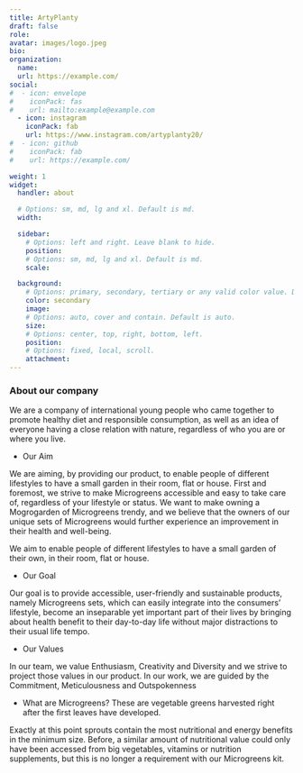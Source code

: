 ```yaml
---
title: ArtyPlanty
draft: false
role:
avatar: images/logo.jpeg
bio:
organization:
  name:
  url: https://example.com/
social:
#  - icon: envelope
#    iconPack: fas
#    url: mailto:example@example.com
  - icon: instagram
    iconPack: fab
    url: https://www.instagram.com/artyplanty20/
#  - icon: github
#    iconPack: fab
#    url: https://example.com/

weight: 1
widget:
  handler: about

  # Options: sm, md, lg and xl. Default is md.
  width:

  sidebar:
    # Options: left and right. Leave blank to hide.
    position:
    # Options: sm, md, lg and xl. Default is md.
    scale:

  background:
    # Options: primary, secondary, tertiary or any valid color value. Default is primary.
    color: secondary
    image:
    # Options: auto, cover and contain. Default is auto.
    size:
    # Options: center, top, right, bottom, left.
    position:
    # Options: fixed, local, scroll.
    attachment:
---
```


### About our company

We are a company of international young people who came together to promote healthy diet and responsible consumption, as well as an idea of everyone having a close relation with nature, regardless of who you are or where you live.

* Our Aim

We are aiming, by providing our product, to enable people of different lifestyles to have a small garden in their room, flat or house.
First and foremost, we strive to make Microgreens accessible and easy to take care of, regardless of your lifestyle or status.
We want to make owning a Mogrogarden of Microgreens trendy, and we believe that the owners of our unique sets of Microgreens would further experience an improvement in their health and well-being.

We aim to enable people of different lifestyles to have a small garden of their own, in their room, flat or house.

* Our Goal

Our goal is to provide accessible, user-friendly and sustainable products, namely Microgreens sets, which can easily integrate into the consumers’ lifestyle, become an inseparable yet important part of their lives by bringing about health benefit to their day-to-day life without major distractions to their usual life tempo.

* Our Values

In our team, we value Enthusiasm, Creativity and Diversity and we strive to project those values in our product.
In our work, we are guided by the Commitment, Meticulousness and Outspokenness

* What are Microgreens? 
These are vegetable greens harvested right after the first leaves have developed. 

Exactly at this point sprouts contain the most nutritional and energy benefits in the minimum size. Before, a similar amount of nutritional value could only have been accessed from big vegetables, vitamins or nutrition supplements, but this is no longer a requirement with our Microgreens kit.
